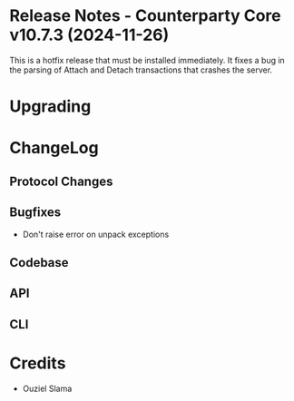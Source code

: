 # Release Notes - Counterparty Core v10.7.3 (2024-11-26)

This is a hotfix release that must be installed immediately. It fixes a bug in the parsing of Attach and Detach transactions that crashes the server.

# Upgrading


# ChangeLog

## Protocol Changes

## Bugfixes

- Don't raise error on unpack exceptions

## Codebase

## API

## CLI


# Credits

* Ouziel Slama

